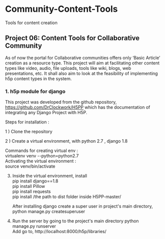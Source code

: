 # Community-Content-Tools

Tools for content creation


## Project 06: Content Tools for Collaborative Community

As of now the portal for Collaborative communities offers only ‘Basic Article’ creation as a resource type. This project will aim at facilitating other content types like video, audio, file uploads, tools like wiki, blogs, web presentations, etc. It shall also aim to look at the feasibility of implementing h5p content types in the system.


### 1. h5p module for django

This project was developed from the github repository, https://github.com/DrClockwork/H5PP which has the documentation of integrating any Django Project with H5P.

Steps for installation :

1 ) Clone the repository

2 ) Create a virtual environment, with python 2.7 , django 1.8

   Commands for creating virtual env :  
  	 virtualenv venv --python=python2.7  
	 Activating the virtual environment :  
		  source venv/bin/activate
      
3) Inside the virtual environment, install  
     pip install django==1.8  
     pip install Pillow  
     pip install requests  
     pip install /the path to dist folder inside H5PP-master/
     
     After installing django create a super user in project's main directory,  
         python manage.py createsuperuser
	 
4) Run the server by going to the project's main directory 
     python manage.py runserver  
     Add go to, 
     http://localhost:8000/h5p/libraries/

